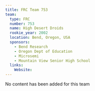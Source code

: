 ```yaml
---
title: FRC Team 753
team:
  type: FRC
  number: 753
  name: High Desert Droids
  rookie_year: 2002
  location: Bend, Oregon, USA
  sponsors:
    - Bend Research
    - Oregon Dept of Education
    - Microsemi
    - Mountain View Senior High School
  links:
    Website: 
---
```

No content has been added for this team